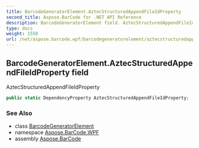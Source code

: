 ```yaml
---
title: BarcodeGeneratorElement.AztecStructuredAppendFileIdProperty
second_title: Aspose.BarCode for .NET API Reference
description: BarcodeGeneratorElement field. AztecStructuredAppendFileIdProperty
type: docs
weight: 1550
url: /net/aspose.barcode.wpf/barcodegeneratorelement/aztecstructuredappendfileidproperty/
---
```

## BarcodeGeneratorElement.AztecStructuredAppendFileIdProperty field

AztecStructuredAppendFileIdProperty

```csharp
public static DependencyProperty AztecStructuredAppendFileIdProperty;
```

### See Also

* class [BarcodeGeneratorElement](../)
* namespace [Aspose.BarCode.WPF](../../barcodegeneratorelement/)
* assembly [Aspose.BarCode](../../../)


